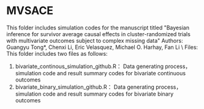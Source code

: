 # MVSACE
  This folder includes simulation codes for the manuscript titled "Bayesian inference for survivor average causal effects in cluster-randomized trials with multivariate outcomes subject to complex missing data" Authors: Guangyu Tong*, Chenxi Li, Eric Velasquez, Michael O. Harhay, Fan Li \\
  Files: This folder includes two files as follows:
  1. bivariate_continous_simulation_github.R： Data generating process，simulation code and result summary codes for bivariate continuous outcomes
  2. bivariate_binary_simulation_github.R： Data generating process，simulation code and result summary codes for bivariate binary outcomes 
